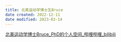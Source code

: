 ```yaml
---
title: 北美运动学博士生Bruce
date created: 2022-12-11
date modified: 2023-03-14
---
```


[北美运动学博士Bruce_PhD的个人空间_哔哩哔哩_bilibili](https://space.bilibili.com/1387592680/?spm_id_from=333.999.0.0)
